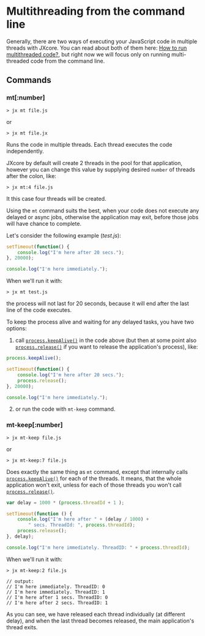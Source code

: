
# Multithreading from the command line

Generally, there are two ways of executing your JavaScript code in multiple threads with JXcore.
You can read about both of them here: [How to run multithreaded code?](jxcore-feature-multithreading.markdown#how-to-run-multithreaded-code),
but right now we will focus only on running multi-threaded code from the command line.

## Commands

### mt[:number]

    > jx mt file.js

or

    > jx mt file.jx

Runs the code in multiple threads. Each thread executes the code independently.

JXcore by default will create 2 threads in the pool for that application, however you can change this value by supplying desired `number` of threads after the colon, like:

    > jx mt:4 file.js

It this case four threads will be created.

Using the `mt` command suits the best, when your code does not execute any delayed or async jobs,
otherwise the application may exit, before those jobs will have chance to complete.

Let's consider the following example (*test.js*):

```js
setTimeout(function() {
    console.log("I'm here after 20 secs.");
}, 20000);

console.log("I'm here immediately.");
```

When we'll run it with:

    > jx mt test.js

the process will not last for 20 seconds, because it will end after the last line of the code executes.

To keep the process alive and waiting for any delayed tasks, you have two options:

1) call [`process.keepAlive()`](jxcore-process.markdown#jxcore-process-process-keepalive-timeout) in the code above
(but then at some point also [`process.release()`](jxcore-process.markdown#jxcore-process-process-release) if you want to release the application's process), like:

```js
process.keepAlive();

setTimeout(function() {
    console.log("I'm here after 20 secs.");
    process.release();
}, 20000);

console.log("I'm here immediately.");
```

2) or run the code with `mt-keep` command.

### mt-keep[:number]

    > jx mt-keep file.js

or

    > jx mt-keep:7 file.js

Does exactly the same thing as `mt` command, except that internally calls [`process.keepAlive()`](jxcore-process.markdown#jxcore-process-process-keepalive-timeout) for each of the threads.
It means, that the whole application won't exit, unless for each of those threads you won't call  [`process.release()`](jxcore-process.markdown#jxcore-process-process-release).

```js
var delay = 1000 * (process.threadId + 1 );

setTimeout(function () {
    console.log("I'm here after " + (delay / 1000) +
        " secs. ThreadId: ", process.threadId);
    process.release();
}, delay);

console.log("I'm here immediately. ThreadID: " + process.threadId);
```

When we'll run it with:

    > jx mt-keep:2 file.js

    // output:
    // I'm here immediately. ThreadID: 0
    // I'm here immediately. ThreadID: 1
    // I'm here after 1 secs. ThreadID: 0
    // I'm here after 2 secs. ThreadID: 1

As you can see, we have released each thread individually (at different delay), and when the last thread becomes released, the main application's thread exits.
